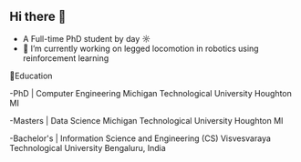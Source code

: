 ## Hi there 👋

- A Full-time PhD student by day ☼ 
- 🔭 I’m currently working on legged locomotion in robotics using reinforcement learning


📘Education

-PhD | Computer Engineering
 Michigan Technological University
 Houghton MI
 
-Masters | Data Science
 Michigan Technological University
 Houghton MI 

-Bachelor's | Information Science and Engineering (CS)
 Visvesvaraya Technological University
 Bengaluru, India
<!--
**dhanushbiligiri/dhanushbiligiri** is a ✨ _special_ ✨ repository because its `README.md` (this file) appears on your GitHub profile.

Here are some ideas to get you started:

- 🔭 I’m currently working on ...
- 🌱 I’m currently learning ...
- 👯 I’m looking to collaborate on ...
- 🤔 I’m looking for help with ...
- 💬 Ask me about ...
- 📫 How to reach me: ...
- 😄 Pronouns: ...
- ⚡ Fun fact: ...
-->
